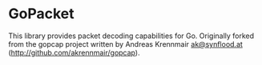 # GoPacket

This library provides packet decoding capabilities for Go.
Originally forked from the gopcap project written by Andreas
Krennmair <ak@synflood.at> (http://github.com/akrennmair/gopcap).
